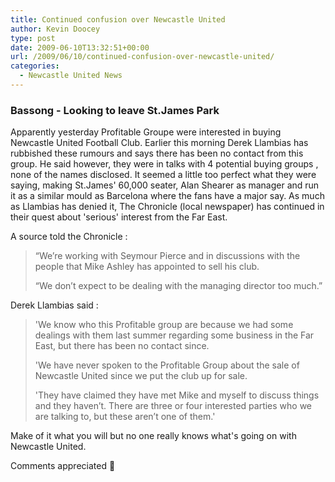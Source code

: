 ```yaml
---
title: Continued confusion over Newcastle United
author: Kevin Doocey
type: post
date: 2009-06-10T13:32:51+00:00
url: /2009/06/10/continued-confusion-over-newcastle-united/
categories:
  - Newcastle United News
---
```


### Bassong - Looking to leave St.James Park

Apparently yesterday Profitable Groupe were interested in buying Newcastle United Football Club. Earlier this morning Derek Llambias has rubbished these rumours and says there has been no  contact from this group. He said however, they were in talks with 4 potential buying groups , none of the names disclosed. It seemed a little too perfect what they were saying, making St.James' 60,000 seater, Alan Shearer as manager and run it as a similar mould as Barcelona where the fans have a major say. As much as Llambias has denied it, The Chronicle (local newspaper) has continued in their quest about 'serious' interest from the Far East.

A source told the Chronicle :

> “We’re working with Seymour Pierce and in discussions with the people that Mike Ashley has appointed to sell his club.
>
> “We don’t expect to be dealing with the managing director too much.”

Derek Llambias said :

> 'We know who this Profitable group are because we had some dealings with them last summer regarding some business in the Far East, but there has been no contact since.
>
> 'We have never spoken to the Profitable Group about the sale of Newcastle United since we put the club up for sale.
>
> 'They have claimed they have met Mike and myself to discuss things and they haven’t. There are three or four interested parties who we are talking to, but these aren’t one of them.'

Make of it what you will but no one really knows what's going on with Newcastle United.

Comments appreciated 🙂
